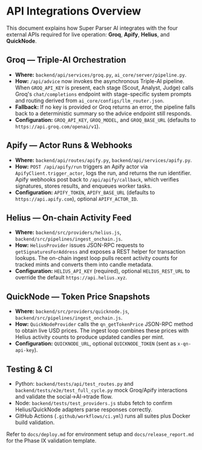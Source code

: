 # API Integrations Overview

This document explains how Super Parser AI integrates with the four external APIs required for live operation: **Groq**, **Apify**, **Helius**, and **QuickNode**.

## Groq — Triple-AI Orchestration
- **Where:** `backend/api/services/groq.py`, `ai_core/server/pipeline.py`.
- **How:** `/api/advice` now invokes the asynchronous Triple-AI pipeline. When `GROQ_API_KEY` is present, each stage (Scout, Analyst, Judge) calls Groq's `chat/completions` endpoint with stage-specific system prompts and routing derived from `ai_core/configs/llm_router.json`.
- **Fallback:** If no key is provided or Groq returns an error, the pipeline falls back to a deterministic summary so the advice endpoint still responds.
- **Configuration:** `GROQ_API_KEY`, `GROQ_MODEL`, and `GROQ_BASE_URL` (defaults to `https://api.groq.com/openai/v1`).

## Apify — Actor Runs & Webhooks
- **Where:** `backend/api/routes/apify.py`, `backend/api/services/apify.py`.
- **How:** `POST /api/apify/run` triggers an Apify actor via `ApifyClient.trigger_actor`, logs the run, and returns the run identifier. Apify webhooks post back to `/api/apify/callback`, which verifies signatures, stores results, and enqueues worker tasks.
- **Configuration:** `APIFY_TOKEN`, `APIFY_BASE_URL` (defaults to `https://api.apify.com`), optional `APIFY_ACTOR_ID`.

## Helius — On-chain Activity Feed
- **Where:** `backend/src/providers/helius.js`, `backend/src/pipelines/ingest_onchain.js`.
- **How:** `HeliusProvider` issues JSON-RPC requests to `getSignaturesForAddress` and exposes a REST helper for transaction lookups. The on-chain ingest loop pulls recent activity counts for tracked mints and converts them into candle metadata.
- **Configuration:** `HELIUS_API_KEY` (required), optional `HELIUS_REST_URL` to override the default `https://api.helius.xyz`.

## QuickNode — Token Price Snapshots
- **Where:** `backend/src/providers/quicknode.js`, `backend/src/pipelines/ingest_onchain.js`.
- **How:** `QuickNodeProvider` calls the `qn_getTokenPrice` JSON-RPC method to obtain live USD prices. The ingest loop combines these prices with Helius activity counts to produce updated candles per mint.
- **Configuration:** `QUICKNODE_URL`, optional `QUICKNODE_TOKEN` (sent as `x-qn-api-key`).

## Testing & CI
- Python: `backend/tests/api/test_routes.py` and `backend/tests/e2e/test_full_cycle.py` mock Groq/Apify interactions and validate the social→AI→trade flow.
- Node: `backend/tests/test_providers.js` stubs fetch to confirm Helius/QuickNode adapters parse responses correctly.
- GitHub Actions (`.github/workflows/ci.yml`) runs all suites plus Docker build validation.

Refer to `docs/deploy.md` for environment setup and `docs/release_report.md` for the Phase IX validation template.
